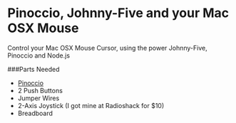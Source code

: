 Pinoccio, Johnny-Five and your Mac OSX Mouse
============================================

Control your Mac OSX Mouse Cursor, using the power Johnny-Five, Pinoccio and Node.js

###Parts Needed
- [Pinoccio](http://pinocc.io)
- 2 Push Buttons
- Jumper Wires
- 2-Axis Joystick (I got mine at Radioshack for $10)
- Breadboard



